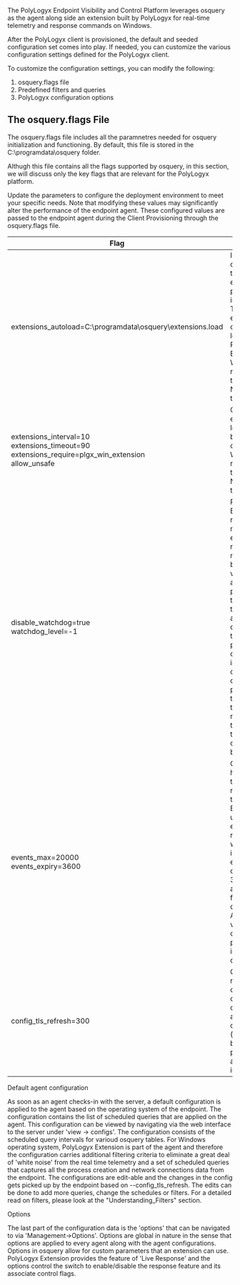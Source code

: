 The PolyLogyx Endpoint Visibility and Control Platform leverages osquery as the agent along side an extension built by PolyLogyx for real-time telemetry and response commands on Windows.

After the PolyLogyx client is provisioned, the default and seeded configuration set comes into play. If needed, you can customize the various configuration settings defined for the PolyLogyx client. 

To customize the configuration settings, you can modify the following:

1. osquery.flags file 
2. Predefined filters and queries
3. PolyLogyx configuration options

The osquery.flags File
--------------------------------

The osquery.flags file includes all the paramnetres needed for osquery initialization and functioning. By default, this file is stored in the C:\programdata\osquery folder. 


Althugh this file contains all the flags supported by osquery, in this section, we will discuss only the key flags that are relevant for the PolyLogyx platform. 

Update the parameters to configure the deployment environment to meet your specific needs. Note that modifying these values may significantly alter the performance of the endpoint agent. These configured values are passed to the endpoint agent during the <link>Client Provisioning</link> through the osquery.flags file.


| Flag | Description                                                                                                                                                                                 |
|-----------|----------------------------------------------------------------------------------------------------------------------------------------------------------------------------------------------|
| extensions_autoload=C:\programdata\osquery\extensions.load | Informs the osquery agent to load an extension as part of osquery initialization. The extensions.load contains the location to the PolyLogyx Extension file. We recommended that you DO NOT change this flag.                                                                                                                                  |
| extensions_interval=10 <br> extensions_timeout=90 <br> extensions_require=plgx_win_extension <br> allow_unsafe | Control the extension loading behavior of the osquery agent. We recommended that you DO NOT change this flag. |
| disable_watchdog=true <br> watchdog_level=-1 | PolyLogyx Extension is a real-time event monitor on the endpoint. The real time monitoring can be enormously voluminous and the query paths to the tables where those events are recorded could surpass the defaul performance constraints imposed by osquery on its child processes and threads. It is therefore recommended to turn off those constraints for better stability.|
| events_max=20000 <br> events_expiry=3600 | Govern the history of real time events recorded on the endpoint. By default, upto 20000 events are recorded and when the count is hit, all the events that are older than 3600 seconds are purged from the local database. Altering these values can cause performance impact on queries. | 
| config_tls_refresh=300 | Governs the refresh interval of agent config. Any changes to the agent configuration (as defined below) will get picked by the agent after this interval.|


Default agent configuration

As soon as an agent checks-in with the server, a default configuration is applied to the agent based on the operating system of the endpoint. The configuration contains the list of scheduled queries that are applied on the agent. This configuration can be viewed by navigating via the web interface to the server under 'view -> configs'. The configuration consists of the scheduled query intervals for varioud osquery tables. For Windows operating system, PolyLogyx Extension is part of the agent and therefore the configuration carries additional filtering criteria to eliminate a great deal of 'white noise' from the real time telemetry and a set of scheduled queries that captures all the process creation and network connections data from the endpoint. The configurations are edit-able and the changes in the config gets picked up by the endpoint based on --config_tls_refresh. The edits can be done to add more queries, change the schedules or filters. For a detailed read on filters, please look at the "Understanding_Filters" section.

Options

The last part of the configuration data is the 'options' that can be navigated to via 'Management->Options'. Options are global in nature in the sense that options are applied to every agent along with the agent configurations. Options in osquery allow for custom parameters that an extension can use. PolyLogyx Extension provides the feature of 'Live Response' and the options control the switch to enable/disable the response feature and its associate control flags.
